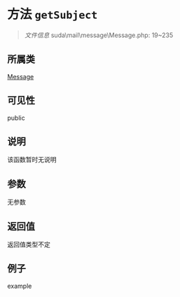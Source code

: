 # 方法 `getSubject`



> *文件信息* suda\mail\message\Message.php: 19~235

## 所属类 

[Message](../Message.md)

## 可见性

 public 

## 说明

该函数暂时无说明


## 参数


无参数


## 返回值

返回值类型不定


## 例子

example